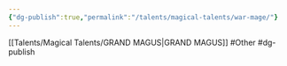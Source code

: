 ```yaml
---
{"dg-publish":true,"permalink":"/talents/magical-talents/war-mage/"}
---
```


[[Talents/Magical Talents/GRAND MAGUS\|GRAND MAGUS]]
#Other #dg-publish
